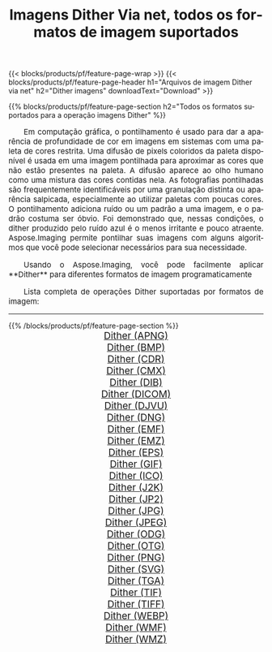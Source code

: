 ﻿---
title: Imagens Dither Via net, todos os formatos de imagem suportados 
weight: 3920
url: /pt/net/dither 
lang: pt
langdirlevel: 2
locales: zh-hans,ja,it,ru,de,es,fr,nl,id,lt,pl,pt,vi,tr,ko,zh-hant,ar,hi,th,sv,cs,uk,he
description: Usando Aspose.Imaging, você pode facilmente imagens Dither Via net
---

{{< blocks/products/pf/feature-page-wrap >}}
{{< blocks/products/pf/feature-page-header h1="Arquivos de imagem Dither via net" h2="Dither imagens" downloadText="Download" >}}


{{% blocks/products/pf/feature-page-section  h2="Todos os formatos suportados para a operação imagens Dither" %}}
<p align="justify" style="text-indent:2em;font-size:15px;">
Em computação gráfica, o pontilhamento é usado para dar a aparência de profundidade de cor em imagens em sistemas com uma paleta de cores restrita. Uma difusão de pixels coloridos da paleta disponível é usada em uma imagem pontilhada para aproximar as cores que não estão presentes na paleta. A difusão aparece ao olho humano como uma mistura das cores contidas nela. As fotografias pontilhadas são frequentemente identificáveis ​​por uma granulação distinta ou aparência salpicada, especialmente ao utilizar paletas com poucas cores. O pontilhamento adiciona ruído ou um padrão a uma imagem, e o padrão costuma ser óbvio. Foi demonstrado que, nessas condições, o dither produzido pelo ruído azul é o menos irritante e pouco atraente. Aspose.Imaging permite pontilhar suas imagens com alguns algoritmos que você pode selecionar necessários para sua necessidade.
</p>
<p align="justify" style="text-indent:2em;font-size:15px;">
Usando o Aspose.Imaging, você pode facilmente aplicar **Dither** para diferentes formatos de imagem programaticamente
</p>
<p align="justify" style="text-indent:2em;font-size:15px;">
Lista completa de operações Dither suportadas por formatos de imagem:
</p>
<hr/>
{{% /blocks/products/pf/feature-page-section %}}
<div class="container-fluid productfamilypage bg-gray">
    <div class="convertypes bg-gray agp-content section">
        <div class="container">
		<div class="row other-converters" style="gap: 10px;font-size: 19px;text-align:center;">
		    <div class='col-md-2 other-converter remove-lp remove-rp'><a href="/imaging/pt/net/dither/apng" style="padding:15px;">Dither (APNG)</a></div><div class='col-md-2 other-converter remove-lp remove-rp'><a href="/imaging/pt/net/dither/bmp" style="padding:15px;">Dither (BMP)</a></div><div class='col-md-2 other-converter remove-lp remove-rp'><a href="/imaging/pt/net/dither/cdr" style="padding:15px;">Dither (CDR)</a></div><div class='col-md-2 other-converter remove-lp remove-rp'><a href="/imaging/pt/net/dither/cmx" style="padding:15px;">Dither (CMX)</a></div><div class='col-md-2 other-converter remove-lp remove-rp'><a href="/imaging/pt/net/dither/dib" style="padding:15px;">Dither (DIB)</a></div><div class='col-md-2 other-converter remove-lp remove-rp'><a href="/imaging/pt/net/dither/dicom" style="padding:15px;">Dither (DICOM)</a></div><div class='col-md-2 other-converter remove-lp remove-rp'><a href="/imaging/pt/net/dither/djvu" style="padding:15px;">Dither (DJVU)</a></div><div class='col-md-2 other-converter remove-lp remove-rp'><a href="/imaging/pt/net/dither/dng" style="padding:15px;">Dither (DNG)</a></div><div class='col-md-2 other-converter remove-lp remove-rp'><a href="/imaging/pt/net/dither/emf" style="padding:15px;">Dither (EMF)</a></div><div class='col-md-2 other-converter remove-lp remove-rp'><a href="/imaging/pt/net/dither/emz" style="padding:15px;">Dither (EMZ)</a></div><div class='col-md-2 other-converter remove-lp remove-rp'><a href="/imaging/pt/net/dither/eps" style="padding:15px;">Dither (EPS)</a></div><div class='col-md-2 other-converter remove-lp remove-rp'><a href="/imaging/pt/net/dither/gif" style="padding:15px;">Dither (GIF)</a></div><div class='col-md-2 other-converter remove-lp remove-rp'><a href="/imaging/pt/net/dither/ico" style="padding:15px;">Dither (ICO)</a></div><div class='col-md-2 other-converter remove-lp remove-rp'><a href="/imaging/pt/net/dither/j2k" style="padding:15px;">Dither (J2K)</a></div><div class='col-md-2 other-converter remove-lp remove-rp'><a href="/imaging/pt/net/dither/jp2" style="padding:15px;">Dither (JP2)</a></div><div class='col-md-2 other-converter remove-lp remove-rp'><a href="/imaging/pt/net/dither/jpg" style="padding:15px;">Dither (JPG)</a></div><div class='col-md-2 other-converter remove-lp remove-rp'><a href="/imaging/pt/net/dither/jpeg" style="padding:15px;">Dither (JPEG)</a></div><div class='col-md-2 other-converter remove-lp remove-rp'><a href="/imaging/pt/net/dither/odg" style="padding:15px;">Dither (ODG)</a></div><div class='col-md-2 other-converter remove-lp remove-rp'><a href="/imaging/pt/net/dither/otg" style="padding:15px;">Dither (OTG)</a></div><div class='col-md-2 other-converter remove-lp remove-rp'><a href="/imaging/pt/net/dither/png" style="padding:15px;">Dither (PNG)</a></div><div class='col-md-2 other-converter remove-lp remove-rp'><a href="/imaging/pt/net/dither/svg" style="padding:15px;">Dither (SVG)</a></div><div class='col-md-2 other-converter remove-lp remove-rp'><a href="/imaging/pt/net/dither/tga" style="padding:15px;">Dither (TGA)</a></div><div class='col-md-2 other-converter remove-lp remove-rp'><a href="/imaging/pt/net/dither/tif" style="padding:15px;">Dither (TIF)</a></div><div class='col-md-2 other-converter remove-lp remove-rp'><a href="/imaging/pt/net/dither/tiff" style="padding:15px;">Dither (TIFF)</a></div><div class='col-md-2 other-converter remove-lp remove-rp'><a href="/imaging/pt/net/dither/webp" style="padding:15px;">Dither (WEBP)</a></div><div class='col-md-2 other-converter remove-lp remove-rp'><a href="/imaging/pt/net/dither/wmf" style="padding:15px;">Dither (WMF)</a></div><div class='col-md-2 other-converter remove-lp remove-rp'><a href="/imaging/pt/net/dither/wmz" style="padding:15px;">Dither (WMZ)</a></div>
                </div>
        </div>
    </div>
</div>
<br/>
